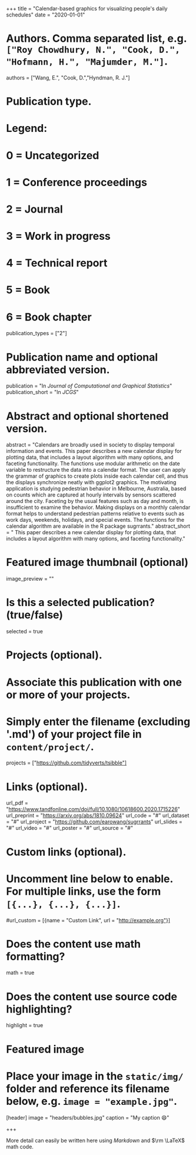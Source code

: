 +++
title = "Calendar-based graphics for visualizing people's daily schedules"
date = "2020-01-01"

# Authors. Comma separated list, e.g. `["Roy Chowdhury, N.", "Cook, D.", "Hofmann, H.", "Majumder, M."]`.
authors = ["Wang, E.", "Cook, D.","Hyndman, R. J."]

# Publication type.
# Legend:
# 0 = Uncategorized
# 1 = Conference proceedings
# 2 = Journal
# 3 = Work in progress
# 4 = Technical report
# 5 = Book
# 6 = Book chapter
publication_types = ["2"]

# Publication name and optional abbreviated version.
publication = "In *Journal of Computational and Graphical Statistics*"
publication_short = "In *JCGS*"

# Abstract and optional shortened version.
abstract = "Calendars are broadly used in society to display temporal information and events. This paper describes a new calendar display for plotting data, that includes a layout algorithm with many options, and faceting functionality. The functions use modular arithmetic on the date variable to restructure the data into a calendar format. The user can apply the grammar of graphics to create plots inside each calendar cell, and thus the displays synchronize neatly with ggplot2 graphics. The motivating application is studying pedestrian behavior in Melbourne, Australia, based on counts which are captured at hourly intervals by sensors scattered around the city. Faceting by the usual features such as day and month, is insufficient to examine the behavior. Making displays on a monthly calendar format helps to understand pedestrian patterns relative to events such as work days, weekends, holidays, and special events. The functions for the calendar algorithm are available in the R package sugrrants."
abstract_short = " This paper describes a new calendar display for plotting data, that includes a layout algorithm with many options, and faceting functionality."

# Featured image thumbnail (optional)
image_preview = ""

# Is this a selected publication? (true/false)
selected = true

# Projects (optional).
#   Associate this publication with one or more of your projects.
#   Simply enter the filename (excluding '.md') of your project file in `content/project/`.
projects = ["https://github.com/tidyverts/tsibble"]

# Links (optional).
url_pdf = "https://www.tandfonline.com/doi/full/10.1080/10618600.2020.1715226"
url_preprint = "https://arxiv.org/abs/1810.09624"
url_code = "#"
url_dataset = "#"
url_project = "https://github.com/earowang/sugrrants"
url_slides = "#"
url_video = "#"
url_poster = "#"
url_source = "#"

# Custom links (optional).
#   Uncomment line below to enable. For multiple links, use the form `[{...}, {...}, {...}]`.
#url_custom = [{name = "Custom Link", url = "http://example.org"}]

# Does the content use math formatting?
math = true

# Does the content use source code highlighting?
highlight = true

# Featured image
# Place your image in the `static/img/` folder and reference its filename below, e.g. `image = "example.jpg"`.
[header]
image = "headers/bubbles.jpg"
caption = "My caption :smile:"

+++

More detail can easily be written here using *Markdown* and $\rm \LaTeX$ math code.
